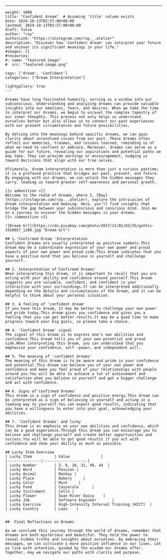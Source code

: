 ---
    weight: 1008
    title: "Confident dream"  # Assuming 'title' column exists
    date: 2024-10-13T03:57:00+08:00
    lastmod: 2024-10-13T03:57:00+08:00
    draft: false
    author: "ray"
    authorLink: "https://instagram.com/ray._.atelier"
    description: "Discover how 'Confident dream' can interpret your future and uncover its significant meanings in your life."
    #images: []
    #resources:
    #- name: "featured-image"
    #  src: "featured-image.png"
    
    tags: ['dream', 'Confident']
    categories: ["Dream Interpretation"]
    
    lightgallery: true
    ---
    
    Dreams have long fascinated humanity, serving as a window into our subconscious. Understanding and analyzing dreams can provide valuable insights into our emotions, fears, and desires. When we take the time to interpret our dreams, we begin to unravel the complex tapestry of our inner thoughts. This process not only helps us understand ourselves better but also allows us to connect our past experiences with our present circumstances and future possibilities.
    
    By delving into the meanings behind specific dreams, we can gain clarity about unresolved issues from our past. These dreams often reflect our memories, traumas, and lessons learned, reminding us of what we need to confront or embrace. Moreover, dreams can serve as a guide for our future, revealing our aspirations and potential paths we may take. They can provide warnings or encouragement, nudging us toward decisions that align with our true selves.
    
    Ultimately, dream interpretation is more than just a curious pastime; it is a profound practice that bridges our past, present, and future. By engaging with our dreams, we can unlock the hidden messages they carry, leading us toward greater self-awareness and personal growth.
    
    {{< admonition >}}
    Welcome to the realm of dreams, where I, [Ray](https://instagram.com/ray._.atelier), explore the intricacies of dream interpretation and meaning. Here, you’ll find insights that bridge the gap between your subconscious and conscious mind. Join me on a journey to uncover the hidden messages in your dreams.
    {{< /admonition >}}
    
    ![Dream Grl](https://cdn.pixabay.com/photo/2017/11/02/03/35/gothic-2910057_1280.jpg "Dream Grl")
    
    ## 1.'Confirmed Dream 'Interpretation
    Confident dreams are usually interpreted as positive symbols.This dream may be a subordinate expression of your own power and proud aspects of your own power and proud side.This dream indicates that you have a positive mind that you believe in yourself and challenge yourself.
    
    ## 2. Interpretation of'Confirmed Dreams'
    When interpreting this dream, it is important to recall that you are acting with your ability and confidence around yourself.This dream suggests you are valuable, confident, and confident in your interaction with your surroundings.It can be interpreted additionally depending on the details and circumstances of the dream, and it can be helpful to think about your personal situation.
    
    ## 3. A feeling of 'confident dream'
    If you have this dream, it may be better to challenge your own power and pride today.This dream gives you confidence and gives you a feeling that you can get better results.It may be a good time to make progress toward your big goals, so please take a chance.
    
    ## 4. 'Confident Dream' signal
    The signal of this dream is to express one's own abilities and confidence.This dream tells you of your own potential and proud side.When interpreting this dream, you can understand that you emphasize your confidence, self -power, and independent will.
    
    ## 5. The meaning of 'confident dreams'
    The meaning of this dream is to be aware and pride in your confidence and potential.This dream can believe you of your own power and confidence and make you feel proud of your relationships with people around you.You will be able to achieve a lot of achievement and satisfaction when you believe in yourself and get a bigger challenge and act with confidence.
    
    ## 6. Signs of'Confirmed Dreams'
    This dream is a sign of confidence and positive energy.This dream can be interpreted as a sign of believing in yourself and acting in a leading way to yourself.You can expect good results, indicating that you have a willingness to enter into your goal, acknowledging your abilities.
    
    ## 7. 'Confident dreams' and lucky
    This dream is an emphasis on your own abilities and confidence, which can be a good experience.Through this dream you can encourage you to believe and challenge yourself and create better opportunities and success.You will be able to get good results if you act with confidence and show your ability as much as possible.
    
    ## Lucky Item Overview
    | Lucky Item          | Value              |
    |---------------|--------------------|
    | Lucky Number        | 2, 8, 18, 31, 40, 44  |
    | Lucky Word          | Passion |
    | Lucky Animal        | Monkey |
    | Lucky Place         | Bakery     |
    | Lucky Color         | Mint     |
    | Lucky Food          | Casserole      |
    | Lucky Instrument    | Cello |
    | Lucky Flower        | Swan River Daisy    |
    | Lucky Job           | Software Engineer       |
    | Lucky Exercise      | High-Intensity Interval Training (HIIT)  |
    | Lucky Country       | Laos    |
    
    
    ##  Final Reflections on Dreams
    
    As we conclude this journey through the world of dreams, remember that dreams are both mysterious and beautiful. They hold the power to reveal hidden truths and insights about ourselves. By embracing their messages, we can cultivate a more positive influence in our lives. Let us live with intention, guided by the wisdom our dreams offer. Together, may we navigate our paths with clarity and purpose.
    